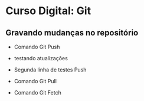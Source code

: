 # Curso Digital: Git

## Gravando mudanças no repositório

- Comando Git Push

* testando atualizações

* Segunda linha de testes Push

* Comando Git Pull

* Comando Git Fetch
